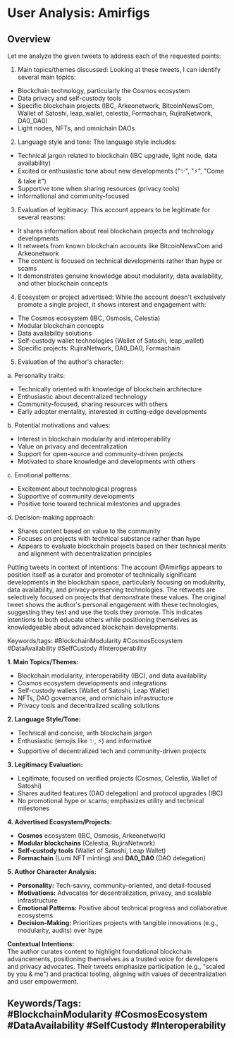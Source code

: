 # User Analysis: Amirfigs

## Overview

<think>
Let me analyze the given tweets to address each of the requested points:

1. Main topics/themes discussed:
Looking at these tweets, I can identify several main topics:
- Blockchain technology, particularly the Cosmos ecosystem
- Data privacy and self-custody tools
- Specific blockchain projects (IBC, Arkeonetwork, BitcoinNewsCom, Wallet of Satoshi, leap_wallet, celestia, Formachain, RujiraNetwork, DA0_DA0)
- Light nodes, NFTs, and omnichain DAOs

2. Language style and tone:
The language style includes:
- Technical jargon related to blockchain (IBC upgrade, light node, data availability)
- Excited or enthusiastic tone about new developments ("✨", "⚡️", "Come & take it")
- Supportive tone when sharing resources (privacy tools)
- Informational and community-focused

3. Evaluation of legitimacy:
This account appears to be legitimate for several reasons:
- It shares information about real blockchain projects and technology developments
- It retweets from known blockchain accounts like BitcoinNewsCom and Arkeonetwork
- The content is focused on technical developments rather than hype or scams
- It demonstrates genuine knowledge about modularity, data availability, and other blockchain concepts

4. Ecosystem or project advertised:
While the account doesn't exclusively promote a single project, it shows interest and engagement with:
- The Cosmos ecosystem (IBC, Osmosis, Celestia)
- Modular blockchain concepts
- Data availability solutions
- Self-custody wallet technologies (Wallet of Satoshi, leap_wallet)
- Specific projects: RujiraNetwork, DA0_DA0, Formachain

5. Evaluation of the author's character:

a. Personality traits:
- Technically oriented with knowledge of blockchain architecture
- Enthusiastic about decentralized technology
- Community-focused, sharing resources with others
- Early adopter mentality, interested in cutting-edge developments

b. Potential motivations and values:
- Interest in blockchain modularity and interoperability
- Value on privacy and decentralization
- Support for open-source and community-driven projects
- Motivated to share knowledge and developments with others

c. Emotional patterns:
- Excitement about technological progress
- Supportive of community developments
- Positive tone toward technical milestones and upgrades

d. Decision-making approach:
- Shares content based on value to the community
- Focuses on projects with technical substance rather than hype
- Appears to evaluate blockchain projects based on their technical merits and alignment with decentralization principles

Putting tweets in context of intentions:
The account @Amirfigs appears to position itself as a curator and promoter of technically significant developments in the blockchain space, particularly focusing on modularity, data availability, and privacy-preserving technologies. The retweets are selectively focused on projects that demonstrate these values. The original tweet shows the author's personal engagement with these technologies, suggesting they test and use the tools they promote. This indicates intentions to both educate others while positioning themselves as knowledgeable about advanced blockchain developments.

Keywords/tags:
#BlockchainModularity #CosmosEcosystem #DataAvailability #SelfCustody #Interoperability
</think>

**1. Main Topics/Themes:**  
- Blockchain modularity, interoperability (IBC), and data availability  
- Cosmos ecosystem developments and integrations  
- Self-custody wallets (Wallet of Satoshi, Leap Wallet)  
- NFTs, DAO governance, and omnichain infrastructure  
- Privacy tools and decentralized scaling solutions  

**2. Language Style/Tone:**  
- Technical and concise, with blockchain jargon  
- Enthusiastic (emojis like ✨, ⚡️) and informative  
- Supportive of decentralized tech and community-driven projects  

**3. Legitimacy Evaluation:**  
- Legitimate, focused on verified projects (Cosmos, Celestia, Wallet of Satoshi)  
- Shares audited features (DAO delegation) and protocol upgrades (IBC)  
- No promotional hype or scams; emphasizes utility and technical milestones  

**4. Advertised Ecosystem/Projects:**  
- **Cosmos** ecosystem (IBC, Osmosis, Arkeonetwork)  
- **Modular blockchains** (Celestia, RujiraNetwork)  
- **Self-custody tools** (Wallet of Satoshi, Leap Wallet)  
- **Formachain** (Lumi NFT minting) and **DA0_DA0** (DAO delegation)  

**5. Author Character Analysis:**  
- **Personality:** Tech-savvy, community-oriented, and detail-focused  
- **Motivations:** Advocates for decentralization, privacy, and scalable infrastructure  
- **Emotional Patterns:** Positive about technical progress and collaborative ecosystems  
- **Decision-Making:** Prioritizes projects with tangible innovations (e.g., modularity, audits) over hype  

**Contextual Intentions:**  
The author curates content to highlight foundational blockchain advancements, positioning themselves as a trusted voice for developers and privacy advocates. Their tweets emphasize participation (e.g., "scaled by you & me") and practical tooling, aligning with values of decentralization and user empowerment.  

**Keywords/Tags:**  
#BlockchainModularity #CosmosEcosystem #DataAvailability #SelfCustody #Interoperability
---
